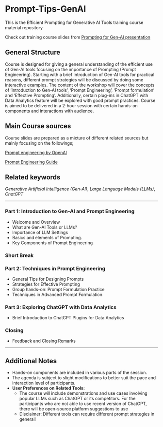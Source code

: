 # Prompt-Tips-GenAI
This is the Efficient Prompting for Generative AI Tools training course material repository

Check out training course slides from [Prompting for Gen-AI presentation](https://dcs-training.github.io/Prompt-Tips-GenAI/Prompting_GenAI.html)


## General Structure 

Course is designed for giving a general understanding of the efficient use of Gen-AI tools focusing on the importance of Prompting (Prompt Engineering). Starting with a brief introduction of Gen-AI tools for practical reasons, different prompt strategies will be discussed by doing some interactive examples. The content of the workshop will cover the concepts of ‘Introduction to Gen-AI tools’, ‘Prompt Engineering’, ‘Prompt formulation’ and ‘Effective Prompting’. Additionally, certain plug-ins in ChatGPT with Data Analytics feature will be explored with good prompt practices. Course is aimed to be delivered in a 2-hour session with certain hands-on components and interactions with audience.

## Main Course sources 

Course slides are prepared as a mixture of different related sources but mainly focusing on the followings;

[Prompt engineering by OpenAI](https://platform.openai.com/docs/guides/prompt-engineering)

[Prompt Engineering Guide](https://www.promptingguide.ai/)

## Related keywords

*Generative Artificial Intelligence (Gen-AI)*, *Large Language Models (LLMs)*, *ChatGPT*

---
### Part 1: Introduction to Gen-AI and Prompt Engineering
- Welcome and Overview
- What are Gen-AI Tools or LLMs?
- Importance of LLM Settings
- Basics and elements of Prompting. 
- Key Components of Prompt Engineering

### Short Break

### Part 2: Techniques in Prompt Engineering 
- General Tips for Designing Prompts
- Strategies for Effective Prompting
- Group hands-on: Prompt Formulation Practice
- Techniques in Advanced Prompt Formulation

### Part 3: Exploring ChatGPT with Data Analytics
- Brief Introduction to ChatGPT Plugins for Data Analytics

### Closing
- Feedback and Closing Remarks
---

## Additional Notes
- Hands-on components are included in various parts of the session.
- The agenda is subject to slight modifications to better suit the pace and interaction level of participants.
- **User Preferences on Related Tools:**
  * The course will include demonstrations and use cases involving popular LLMs such as ChatGPT or its competitors. For the participants who are not able to use recent version of ChatGPT, there will be open-source platform suggestions to use
  * Disclaimer: Different tools can require different prompt strategies in general!
